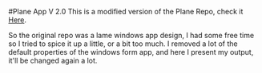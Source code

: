 #Plane App V 2.0
This is a modified version of the Plane Repo, check it [Here](https://github.com/ahmedalmoselhy/Plane).

So the original repo was a lame windows app design, I had some free time so I tried to spice it up a little, or a bit too much.
I removed a lot of the default properties of the windows form app, and here I present my output, it'll be changed again a lot.
